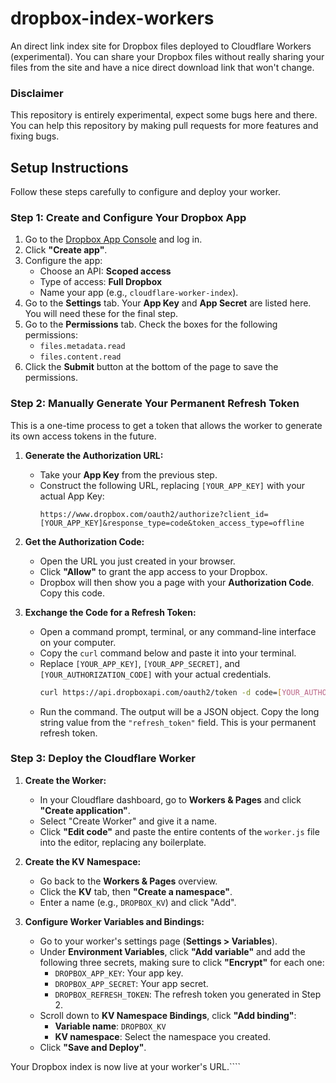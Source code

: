# dropbox-index-workers
An direct link index site for Dropbox files deployed to Cloudflare Workers (experimental). You can share your Dropbox files without really sharing your files from the site and have a nice direct download link that won't change.

### Disclaimer
This repository is entirely experimental, expect some bugs here and there. You can help this repository by making pull requests for more features and fixing bugs.

## Setup Instructions

Follow these steps carefully to configure and deploy your worker.

### Step 1: Create and Configure Your Dropbox App

1.  Go to the [Dropbox App Console](https://www.dropbox.com/developers/apps) and log in.
2.  Click **"Create app"**.
3.  Configure the app:
    -   Choose an API: **Scoped access**
    -   Type of access: **Full Dropbox**
    -   Name your app (e.g., `cloudflare-worker-index`).
4.  Go to the **Settings** tab. Your **App Key** and **App Secret** are listed here. You will need these for the final step.
5.  Go to the **Permissions** tab. Check the boxes for the following permissions:
    -   `files.metadata.read`
    -   `files.content.read`
6.  Click the **Submit** button at the bottom of the page to save the permissions.

### Step 2: Manually Generate Your Permanent Refresh Token

This is a one-time process to get a token that allows the worker to generate its own access tokens in the future.

1.  **Generate the Authorization URL:**
    -   Take your **App Key** from the previous step.
    -   Construct the following URL, replacing `[YOUR_APP_KEY]` with your actual App Key:
        ```
        https://www.dropbox.com/oauth2/authorize?client_id=[YOUR_APP_KEY]&response_type=code&token_access_type=offline
        ```

2.  **Get the Authorization Code:**
    -   Open the URL you just created in your browser.
    -   Click **"Allow"** to grant the app access to your Dropbox.
    -   Dropbox will then show you a page with your **Authorization Code**. Copy this code.

3.  **Exchange the Code for a Refresh Token:**
    -   Open a command prompt, terminal, or any command-line interface on your computer.
    -   Copy the `curl` command below and paste it into your terminal.
    -   Replace `[YOUR_APP_KEY]`, `[YOUR_APP_SECRET]`, and `[YOUR_AUTHORIZATION_CODE]` with your actual credentials.
        ```bash
        curl https://api.dropboxapi.com/oauth2/token -d code=[YOUR_AUTHORIZATION_CODE] -d grant_type=authorization_code -u [YOUR_APP_KEY]:[YOUR_APP_SECRET]
        ```
    -   Run the command. The output will be a JSON object. Copy the long string value from the `"refresh_token"` field. This is your permanent refresh token.

### Step 3: Deploy the Cloudflare Worker

1.  **Create the Worker:**
    -   In your Cloudflare dashboard, go to **Workers & Pages** and click **"Create application"**.
    -   Select "Create Worker" and give it a name.
    -   Click **"Edit code"** and paste the entire contents of the `worker.js` file into the editor, replacing any boilerplate.

2.  **Create the KV Namespace:**
    -   Go back to the **Workers & Pages** overview.
    -   Click the **KV** tab, then **"Create a namespace"**.
    -   Enter a name (e.g., `DROPBOX_KV`) and click "Add".

3.  **Configure Worker Variables and Bindings:**
    -   Go to your worker's settings page (**Settings > Variables**).
    -   Under **Environment Variables**, click **"Add variable"** and add the following three secrets, making sure to click **"Encrypt"** for each one:
        -   `DROPBOX_APP_KEY`: Your app key.
        -   `DROPBOX_APP_SECRET`: Your app secret.
        -   `DROPBOX_REFRESH_TOKEN`: The refresh token you generated in Step 2.
    -   Scroll down to **KV Namespace Bindings**, click **"Add binding"**:
        -   **Variable name**: `DROPBOX_KV`
        -   **KV namespace**: Select the namespace you created.
    -   Click **"Save and Deploy"**.

Your Dropbox index is now live at your worker's URL.````
